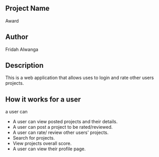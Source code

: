  ## Project Name
 Award


 ## Author
 Fridah Alwanga


## Description
This is a web application that allows uses to login and rate other users projects.
 

 ##  How it works for a user
 a user can
- A user can view posted projects and their details.
- A user can post a project to be rated/reviewed.
 - A user can rate/ review other users' projects.
- Search for projects.
- View projects overall score.
- A user can view their profile page.

